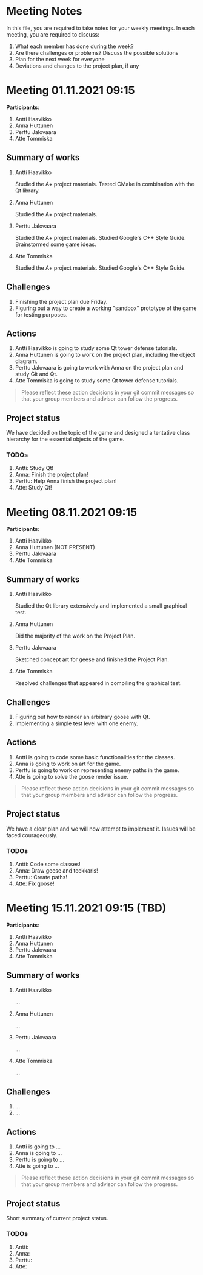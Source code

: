 # Meeting Notes
In this file, you are required to take notes for your weekly meetings. 
In each meeting, you are required to discuss:

1. What each member has done during the week?
2. Are there challenges or problems? Discuss the possible solutions
3. Plan for the next week for everyone
4. Deviations and changes to the project plan, if any


# Meeting 01.11.2021 09:15

**Participants**: 
1. Antti Haavikko
2. Anna Huttunen
3. Perttu Jalovaara
4. Atte Tommiska 

## Summary of works
1. Antti Haavikko 
   
   Studied the A+ project materials. Tested CMake in combination with the Qt library.

2. Anna Huttunen

   Studied the A+ project materials.

3. Perttu Jalovaara

   Studied the A+ project materials. Studied Google's C++ Style Guide. Brainstormed some game ideas.

4. Atte Tommiska

   Studied the A+ project materials. Studied Google's C++ Style Guide.

## Challenges

1. Finishing the project plan due Friday.
2. Figuring out a way to create a working "sandbox" prototype of the game for testing purposes.

## Actions
1. Antti Haavikko is going to study some Qt tower defense tutorials.
2. Anna Huttunen is going to work on the project plan, including the object diagram.
3. Perttu Jalovaara is going to work with Anna on the project plan and study Git and Qt.
4. Atte Tommiska is going to study some Qt tower defense tutorials.

> Please reflect these action decisions in your git commit messages so that 
> your group members and advisor can follow the progress.

## Project status 
We have decided on the topic of the game and designed a tentative class hierarchy for the essential objects of the game.

### TODOs
1. Antti: Study Qt!
2. Anna: Finish the project plan!
3. Perttu: Help Anna finish the project plan!
4. Atte: Study Qt!


# Meeting 08.11.2021 09:15

**Participants**: 
1. Antti Haavikko
2. Anna Huttunen (NOT PRESENT)
3. Perttu Jalovaara
4. Atte Tommiska 

## Summary of works
1. Antti Haavikko 
   
   Studied the Qt library extensively and implemented a small graphical test.

2. Anna Huttunen

   Did the majority of the work on the Project Plan.

3. Perttu Jalovaara

   Sketched concept art for geese and finished the Project Plan.

4. Atte Tommiska

   Resolved challenges that appeared in compiling the graphical test.

## Challenges

1. Figuring out how to render an arbitrary goose with Qt.
2. Implementing a simple test level with one enemy.

## Actions
1. Antti is going to code some basic functionalities for the classes.
2. Anna is going to work on art for the game.
3. Perttu is going to work on representing enemy paths in the game.
4. Atte is going to solve the goose render issue.

> Please reflect these action decisions in your git commit messages so that 
> your group members and advisor can follow the progress.

## Project status 
We have a clear plan and we will now attempt to implement it. Issues will be faced courageously.

### TODOs
1. Antti: Code some classes!
2. Anna: Draw geese and teekkaris!
3. Perttu: Create paths!
4. Atte: Fix goose!

# Meeting 15.11.2021 09:15 (TBD)

**Participants**: 
1. Antti Haavikko
2. Anna Huttunen
3. Perttu Jalovaara
4. Atte Tommiska 

## Summary of works
1. Antti Haavikko 
   
   ...

2. Anna Huttunen

   ...

3. Perttu Jalovaara

   ...

4. Atte Tommiska

   ...

## Challenges

1. ...
2. ...

## Actions
1. Antti is going to ...
2. Anna is going to ...
3. Perttu is going to ...
4. Atte is going to ...

> Please reflect these action decisions in your git commit messages so that 
> your group members and advisor can follow the progress.

## Project status 
Short summary of current project status. 

### TODOs
1. Antti:
2. Anna:
3. Perttu:
4. Atte:
